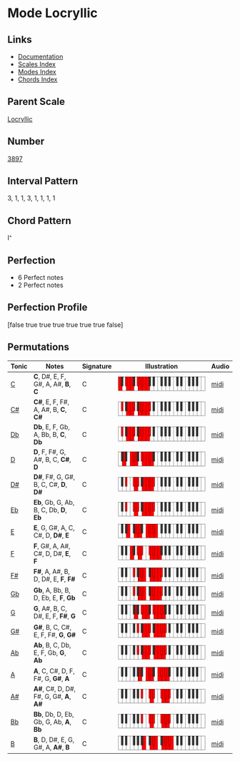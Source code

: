 # Mode Locryllic

## Links

- [Documentation](index.md)
- [Scales Index](Scales.md)
- [Modes Index](Modes.md)
- [Chords Index](Chords.md)

## Parent Scale

[Locryllic](ScaleLocryllic.md)

## Number

[3897](https://ianring.com/musictheory/scales/3897)

## Interval Pattern

3, 1, 1, 3, 1, 1, 1, 1

## Chord Pattern

I⁺

## Perfection

- 6 Perfect notes
- 2 Perfect notes

## Perfection Profile

[false true true true true true true false]

## Permutations

| Tonic | Notes | Signature | Illustration | Audio |
|-------|-------|-----------|--------------|-------|
| [C](ModeCNaturalLocryllic.md) | **C**, D#, E, F, G#, A, A#, **B**, **C** | C | ![CNaturalLocryllic](ModeCNaturalLocryllic.png) | [midi](https://github.com/edipermadi/music/blob/main/docs/ModeCNaturalLocryllic.mid?raw=true) |
| [C#](ModeCSharpLocryllic.md) | **C#**, E, F, F#, A, A#, B, **C**, **C#** | C | ![CSharpLocryllic](ModeCSharpLocryllic.png) | [midi](https://github.com/edipermadi/music/blob/main/docs/ModeCSharpLocryllic.mid?raw=true) |
| [Db](ModeDFlatLocryllic.md) | **Db**, E, F, Gb, A, Bb, B, **C**, **Db** | C | ![DFlatLocryllic](ModeDFlatLocryllic.png) | [midi](https://github.com/edipermadi/music/blob/main/docs/ModeDFlatLocryllic.mid?raw=true) |
| [D](ModeDNaturalLocryllic.md) | **D**, F, F#, G, A#, B, C, **C#**, **D** | C | ![DNaturalLocryllic](ModeDNaturalLocryllic.png) | [midi](https://github.com/edipermadi/music/blob/main/docs/ModeDNaturalLocryllic.mid?raw=true) |
| [D#](ModeDSharpLocryllic.md) | **D#**, F#, G, G#, B, C, C#, **D**, **D#** | C | ![DSharpLocryllic](ModeDSharpLocryllic.png) | [midi](https://github.com/edipermadi/music/blob/main/docs/ModeDSharpLocryllic.mid?raw=true) |
| [Eb](ModeEFlatLocryllic.md) | **Eb**, Gb, G, Ab, B, C, Db, **D**, **Eb** | C | ![EFlatLocryllic](ModeEFlatLocryllic.png) | [midi](https://github.com/edipermadi/music/blob/main/docs/ModeEFlatLocryllic.mid?raw=true) |
| [E](ModeENaturalLocryllic.md) | **E**, G, G#, A, C, C#, D, **D#**, **E** | C | ![ENaturalLocryllic](ModeENaturalLocryllic.png) | [midi](https://github.com/edipermadi/music/blob/main/docs/ModeENaturalLocryllic.mid?raw=true) |
| [F](ModeFNaturalLocryllic.md) | **F**, G#, A, A#, C#, D, D#, **E**, **F** | C | ![FNaturalLocryllic](ModeFNaturalLocryllic.png) | [midi](https://github.com/edipermadi/music/blob/main/docs/ModeFNaturalLocryllic.mid?raw=true) |
| [F#](ModeFSharpLocryllic.md) | **F#**, A, A#, B, D, D#, E, **F**, **F#** | C | ![FSharpLocryllic](ModeFSharpLocryllic.png) | [midi](https://github.com/edipermadi/music/blob/main/docs/ModeFSharpLocryllic.mid?raw=true) |
| [Gb](ModeGFlatLocryllic.md) | **Gb**, A, Bb, B, D, Eb, E, **F**, **Gb** | C | ![GFlatLocryllic](ModeGFlatLocryllic.png) | [midi](https://github.com/edipermadi/music/blob/main/docs/ModeGFlatLocryllic.mid?raw=true) |
| [G](ModeGNaturalLocryllic.md) | **G**, A#, B, C, D#, E, F, **F#**, **G** | C | ![GNaturalLocryllic](ModeGNaturalLocryllic.png) | [midi](https://github.com/edipermadi/music/blob/main/docs/ModeGNaturalLocryllic.mid?raw=true) |
| [G#](ModeGSharpLocryllic.md) | **G#**, B, C, C#, E, F, F#, **G**, **G#** | C | ![GSharpLocryllic](ModeGSharpLocryllic.png) | [midi](https://github.com/edipermadi/music/blob/main/docs/ModeGSharpLocryllic.mid?raw=true) |
| [Ab](ModeAFlatLocryllic.md) | **Ab**, B, C, Db, E, F, Gb, **G**, **Ab** | C | ![AFlatLocryllic](ModeAFlatLocryllic.png) | [midi](https://github.com/edipermadi/music/blob/main/docs/ModeAFlatLocryllic.mid?raw=true) |
| [A](ModeANaturalLocryllic.md) | **A**, C, C#, D, F, F#, G, **G#**, **A** | C | ![ANaturalLocryllic](ModeANaturalLocryllic.png) | [midi](https://github.com/edipermadi/music/blob/main/docs/ModeANaturalLocryllic.mid?raw=true) |
| [A#](ModeASharpLocryllic.md) | **A#**, C#, D, D#, F#, G, G#, **A**, **A#** | C | ![ASharpLocryllic](ModeASharpLocryllic.png) | [midi](https://github.com/edipermadi/music/blob/main/docs/ModeASharpLocryllic.mid?raw=true) |
| [Bb](ModeBFlatLocryllic.md) | **Bb**, Db, D, Eb, Gb, G, Ab, **A**, **Bb** | C | ![BFlatLocryllic](ModeBFlatLocryllic.png) | [midi](https://github.com/edipermadi/music/blob/main/docs/ModeBFlatLocryllic.mid?raw=true) |
| [B](ModeBNaturalLocryllic.md) | **B**, D, D#, E, G, G#, A, **A#**, **B** | C | ![BNaturalLocryllic](ModeBNaturalLocryllic.png) | [midi](https://github.com/edipermadi/music/blob/main/docs/ModeBNaturalLocryllic.mid?raw=true) |
